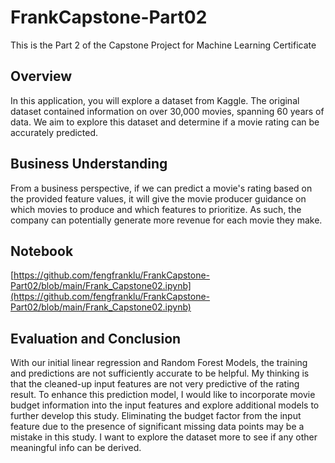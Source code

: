 # FrankCapstone-Part02
This is the Part 2 of the Capstone Project for Machine Learning Certificate

## Overview

In this application, you will explore a dataset from Kaggle. The original dataset contained information on over 30,000 movies, spanning 60 years of data. We aim to explore this dataset and determine if a movie rating can be accurately predicted.



## Business Understanding

From a business perspective, if we can predict a movie's rating based on the provided feature values, it will give the movie producer guidance on which movies to produce and which features to prioritize. As such, the company can potentially generate more revenue for each movie they make.



## Notebook

[https://github.com/fengfranklu/FrankCapstone-Part02/blob/main/Frank_Capstone02.ipynb](https://github.com/fengfranklu/FrankCapstone-Part02/blob/main/Frank_Capstone02.ipynb)



## Evaluation and Conclusion

With our initial linear regression and Random Forest Models, the training and predictions are not sufficiently accurate to be helpful. My thinking is that the cleaned-up input features are not very predictive of the rating result. To enhance this prediction model, I would like to incorporate movie budget information into the input features and explore additional models to further develop this study.  Eliminating the budget factor from the input feature due to the presence of significant missing data points may be a mistake in this study.  I want to explore the dataset more to see if any other meaningful info can be derived. 
